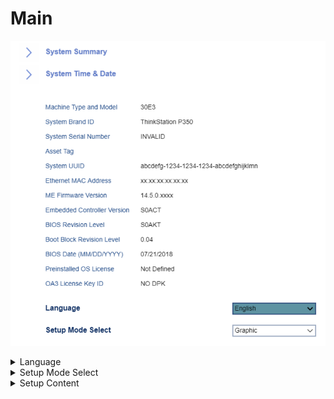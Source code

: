 # Main #

![](./img/main.png)

<details><summary>Language</summary>

Options:

1. **English** - Default.
1. Français
1. Pусский
1. 中文

| WMI Setting name | Values | SVP / SMP Req'd | AMD/Intel |
|:---|:---|:---|
|  |  | yes |

</details>

<details><summary>Setup Mode Select</summary>

Options:

1. **Graphic** - Default.
1. Text

| WMI Setting name | Values | SVP / SMP Req'd | AMD/Intel |
|:---|:---|:---|
|  |  | yes |

</details>

<details><summary>Setup Content</summary>

description.

Options:

1.  **Advanced** - Default.
2.  Basic

</details>
